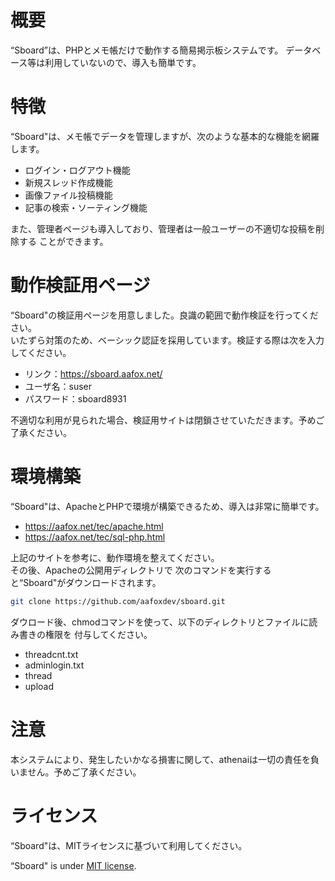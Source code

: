 # 概要
 
“Sboard”は、PHPとメモ帳だけで動作する簡易掲示板システムです。
データベース等は利用していないので、導入も簡単です。
 
# 特徴
 
“Sboard"は、メモ帳でデータを管理しますが、次のような基本的な機能を網羅します。
* ログイン・ログアウト機能
* 新規スレッド作成機能
* 画像ファイル投稿機能
* 記事の検索・ソーティング機能
  
また、管理者ページも導入しており、管理者は一般ユーザーの不適切な投稿を削除する
ことができます。

# 動作検証用ページ
“Sboard"の検証用ページを用意しました。良識の範囲で動作検証を行ってください。<br>
いたずら対策のため、ベーシック認証を採用しています。検証する際は次を入力してください。
* リンク：https://sboard.aafox.net/
* ユーザ名：suser
* パスワード：sboard8931

不適切な利用が見られた場合、検証用サイトは閉鎖させていただきます。予めご了承ください。

# 環境構築
 
“Sboard"は、ApacheとPHPで環境が構築できるため、導入は非常に簡単です。
 
* https://aafox.net/tec/apache.html
* https://aafox.net/tec/sql-php.html

上記のサイトを参考に、動作環境を整えてください。<br>
その後、Apacheの公開用ディレクトリで
次のコマンドを実行すると“Sboard"がダウンロードされます。
```bash
git clone https://github.com/aafoxdev/sboard.git
```
ダウロード後、chmodコマンドを使って、以下のディレクトリとファイルに読み書きの権限を
付与してください。
* threadcnt.txt
* adminlogin.txt
* thread
* upload
 
# 注意
 
本システムにより、発生したいかなる損害に関して、athenaiは一切の責任を負いません。予めご了承ください。
 
# ライセンス
“Sboard"は、MITライセンスに基づいて利用してください。
 
“Sboard" is under [MIT license](https://en.wikipedia.org/wiki/MIT_License).
